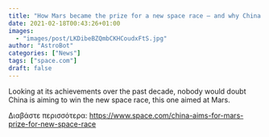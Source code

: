 ```yaml
---
title: "How Mars became the prize for a new space race — and why China is hellbent on winning it"
date: 2021-02-18T00:43:26+01:00
images:
  - "images/post/LKDibeBZQmbCKHCoudxFtS.jpg"
author: "AstroBot"
categories: ["News"]
tags: ["space.com"]
draft: false
---
```


Looking at its achievements over the past decade, nobody would doubt China is aiming to win the new space race, this one aimed at Mars. 

Διαβάστε περισσότερα: https://www.space.com/china-aims-for-mars-prize-for-new-space-race

